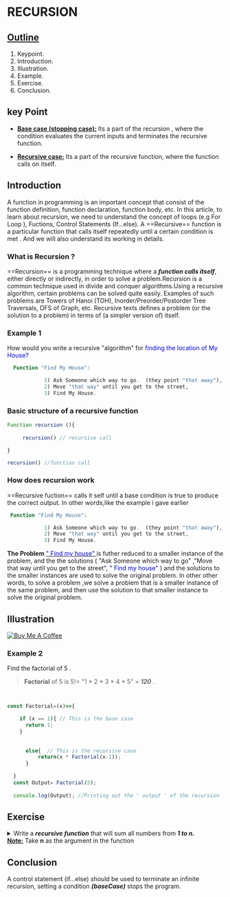 # RECURSION

## <u> Outline</u>
1. Keypoint.
1. Introduction.
1. Illustration.
1. Example.
1. Exercise.
1. Conclusion.

## key Point
- **<u>Base case (stopping case):</u>** Its a part of the recursion , where the condition  evaluates the current inputs and terminates the recursive function.

- **<u> Recursive case:</u>** Its a part of the recursive function, where the function calls on itself.

## Introduction
A function in programming is an important concept that consist of  the function definition, function declaration, function body, etc. In this article, to learn about recursion, we need to understand the concept of loops (e.g For Loop ), Fuctions, Control Statements (If...else). A ==Recursive== function is a particular function that calls itself repeatedly until a certain condition is met . And we will also understand its working in details.

### What is Recursion ?
==Recursion== is a programming technique where a ***function calls itself***, either directly or indirectly, in order to solve a problem.Recursion is a common technique used in divide and conquer algorithms.Using a recursive algorithm, certain problems can be solved quite easily. Examples of such problems are Towers of Hanoi (TOH), Inorder/Preorder/Postorder Tree Traversals, DFS of Graph, etc. Recursive texts defines a problem (or the solution to a problem) in terms of (a simpler version of) itself.

### Example 1
How would you write a recursive "algorithm" for   <span style="color:blue">  finding the location of My House?</span> 
```php
  Function "Find My House":

            1) Ask Someone which way to go.  (they point "that away"),
            2) Move "that way" until you get to the street,
            3) Find My House.
```

### Basic structure of a recursive function
```js #33
Function recursion (){
     
     recursion() // recursive call

}

recursion() //function call

```

### How does recursion work

==Recursive fuction== calls it self until a base condition is true to produce the correct output. In other words,like the example i gave earlier 
```php
 Function "Find My House":

            1) Ask Someone which way to go.  (they point "that away"),
            2) Move "that way" until you get to the street,
            3) Find My House.
```

**The Problem** <u><span style='color:blue'>" Find my house" </span></u> is futher reduced to a smaller instance of the problem, and the the solutions ( "Ask Someone which way to go" ,"Move that way until you get to the street", <span style='color:blue'>" Find my house" </span>) and the solutions to the smaller instances  are used to solve the original problem. In other other words, to solve a problem ,we solve a problem that is a smaller instance of the same problem, and then use the solution to that smaller instance to solve the original problem.


## Illustration

[<img src="https://isaaccomputerscience.org/api/v3.5.0/api/images/content/computer_science/programming_fundamentals/recursion/figures/isaac_cs_prog_recurs_trace_sum.svg" alt="Buy Me A Coffee" style="height: auto !important;width: auto !important;" >](https://isaaccomputerscience.org/concepts/prog_recurs_basics?examBoard=all&stage=all)

### Example 2
Find the factorial of 5 .

> **Factorial** of 5 is 5!= "1 * 2 * 3 * 4 * 5" = ***120*** .

```js #71-73


const Factorial=(x)=>{

    if (x == 1){ // This is the base case
      return 1;
    }
    
          
      else{  // This is the recursive case
          return(x * Factorial(x-1));
      } 
  
  }
  const Output= Factorial(5);
  
  console.log(Output); //Printing out the ' output ' of the recursion

```


## Exercise

<details markdown='1'>
<summary>
Write a <b><i>recursive function</i></b> that will sum all numbers from   <b><i>1 to n. </i></b><br>
<u><b>Note:</b></u> Take <b>n</b> as the argument in the function
</summary>

<u>solution :</u>
```js
Function findMin(Arr,n){

    if(n == 1){
      return Arr[0];
    }

    else{
        return min(Arr[n-1],findMin(Arr,n-1));
    }
      

}
    
 
A = [1, 4, 24, 17, -5, 10, -22] ;
n = len(A);

print(findMin(A,n));
```

</details>

## Conclusion
A control statement (if...else) should be used to terminate an infinite recursion, setting a condition ***(baseCase)***   stops the program.
